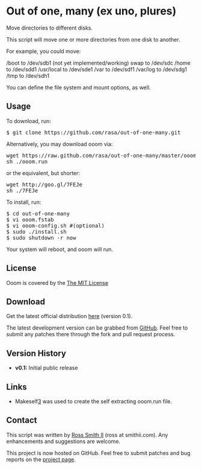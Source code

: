 Out of one, many (ex uno, plures)
==========

Move directories to different disks.

This script will move one or more directories from one disk to another.

For example, you could move:

/boot      to /dev/sdb1 (not yet implemented/working)
swap       to /dev/sdc
/home      to /dev/sdd1
/usr/local to /dev/sde1
/var       to /dev/sdf1
/var/log   to /dev/sdg1
/tmp       to /dev/sdh1

You can define the file system and mount options, as well.

## Usage

To download, run:

<pre>
$ git clone https://github.com/rasa/out-of-one-many.git
</pre>

Alternatively, you may download ooom via:

<pre>
wget https://raw.github.com/rasa/out-of-one-many/master/ooom.run
sh ./ooom.run
</pre>

or the equivalent, but shorter:

<pre>
wget http://goo.gl/7FEJe
sh ./7FEJe
</pre>

To install, run:

<pre>
$ cd out-of-one-many
$ vi ooom.fstab
$ vi ooom-config.sh #(optional)
$ sudo ./install.sh
$ sudo shutdown -r now
</pre>

Your system will reboot, and ooom will run.

## License

Ooom is covered by the [The MIT License][1]

## Download

Get the latest official distribution [here][2] (version 0.1).

The latest development version can be grabbed from [GitHub][2]. Feel free to
submit any patches there through the fork and pull request process.

## Version History

  * **v0.1:** Initial public release

## Links

  * Makeself[3] was used to create the self extracting ooom.run file.

## Contact

This script was written by [Ross Smith II][4] (ross at smithii.com). Any enhancements and suggestions are welcome.

This project is now hosted on GitHub. Feel free to submit patches and bug reports on the [project page][5].

   [1]: http://opensource.org/licenses/MIT
   [2]: https://raw.github.com/rasa/out-of-one-many/master/ooom.run
   [3]: http://github.com/megastep/makeself
   [4]: mailto:ross@smithii.com
   [5]: https://github.com/rasa/out-of-one-many
